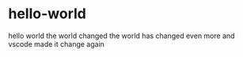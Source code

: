 # hello-world
hello world 
the world changed
the world has changed even more
and vscode made it change again

